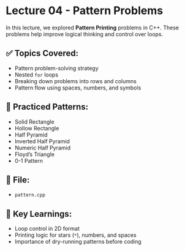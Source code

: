 # Lecture 04 - Pattern Problems

In this lecture, we explored **Pattern Printing** problems in C++. These problems help improve logical thinking and control over loops.

## ✅ Topics Covered:
- Pattern problem-solving strategy
- Nested `for` loops
- Breaking down problems into rows and columns
- Pattern flow using spaces, numbers, and symbols

## 🧪 Practiced Patterns:
- Solid Rectangle
- Hollow Rectangle
- Half Pyramid
- Inverted Half Pyramid
- Numeric Half Pyramid
- Floyd’s Triangle
- 0-1 Pattern

## 📁 File:
- `pattern.cpp`

## 🧠 Key Learnings:
- Loop control in 2D format
- Printing logic for stars (`*`), numbers, and spaces
- Importance of dry-running patterns before coding
